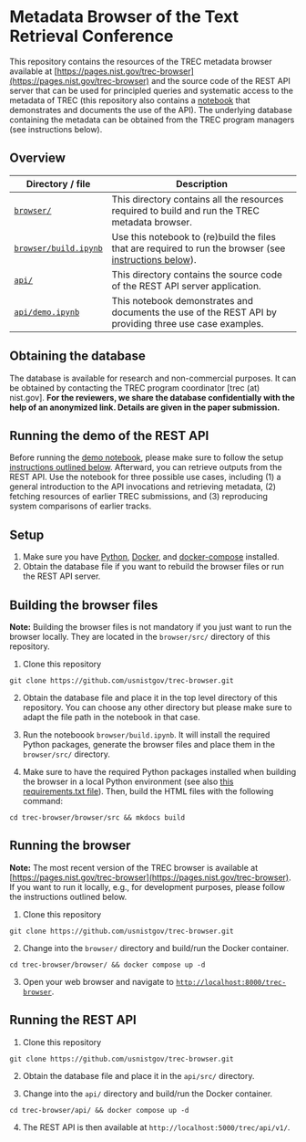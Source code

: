 # Metadata Browser of the Text Retrieval Conference

This repository contains the resources of the TREC metadata browser available at [https://pages.nist.gov/trec-browser](https://pages.nist.gov/trec-browser) and the source code of the REST API server that can be used for principled queries and systematic access to the metadata of TREC (this repository also contains a [notebook](./api/demo.ipynb) that demonstrates and documents the use of the API). The underlying database containing the metadata can be obtained from the TREC program managers (see instructions below). 

## Overview 

| Directory / file | Description | 
| --- | --- | 
| [`browser/`](./browser/) | This directory contains all the resources required to build and run the TREC metadata browser. | 
| [`browser/build.ipynb`](./browser/build.ipynb) | Use this notebook to (re)build the files that are required to run the browser (see [instructions below](#building-the-browser-files)). | 
| [`api/`](./api/) | This directory contains the source code of the REST API server application. | 
| [`api/demo.ipynb`](./api/demo.ipynb) | This notebook demonstrates and documents the use of the REST API by providing three use case examples. | 

## Obtaining the database

The database is available for research and non-commercial purposes. It can be obtained by contacting the TREC program coordinator [trec (at) nist.gov]. **For the reviewers, we share the database confidentially with the help of an anonymized link. Details are given in the paper submission.**

## Running the demo of the REST API

Before running the [demo notebook](./api/demo.ipynb), please make sure to follow the setup [instructions outlined below](#running-the-rest-api). Afterward, you can retrieve outputs from the REST API. Use the notebook for three possible use cases, including (1) a general introduction to the API invocations and retrieving metadata, (2) fetching resources of earlier TREC submissions, and (3) reproducing system comparisons of earlier tracks.

## Setup

1. Make sure you have [Python](https://www.python.org/), [Docker](https://www.docker.com/), and [docker-compose](https://docs.docker.com/compose/) installed.
2. Obtain the database file if you want to rebuild the browser files or run the REST API server.

## Building the browser files

**Note:** Building the browser files is not mandatory if you just want to run the browser locally. They are located in the `browser/src/` directory of this repository.

1. Clone this repository
```
git clone https://github.com/usnistgov/trec-browser.git
```

2. Obtain the database file and place it in the top level directory of this repository. You can choose any other directory but please make sure to adapt the file path in the notebook in that case.

3. Run the noteboook `browser/build.ipynb`. It will install the required Python packages, generate the browser files and place them in the `browser/src/` directory.

4. Make sure to have the required Python packages installed when building the browser in a local Python environment (see also [this requirements.txt file](./browser/src/requirements.txt)). Then, build the HTML files with the following command:
```
cd trec-browser/browser/src && mkdocs build
```

## Running the browser

**Note:** The most recent version of the TREC browser is available at [https://pages.nist.gov/trec-browser](https://pages.nist.gov/trec-browser). If you want to run it locally, e.g., for development purposes, please follow the instructions outlined below.

1. Clone this repository
```
git clone https://github.com/usnistgov/trec-browser.git
```

2. Change into the `browser/` directory and build/run the Docker container.
```
cd trec-browser/browser/ && docker compose up -d
```

3. Open your web browser and navigate to [`http://localhost:8000/trec-browser`](http://localhost:8000/trec-browser).

## Running the REST API

1. Clone this repository
```
git clone https://github.com/usnistgov/trec-browser.git
```

2. Obtain the database file and place it in the `api/src/` directory.

3. Change into the `api/` directory and build/run the Docker container.
```
cd trec-browser/api/ && docker compose up -d
```

4. The REST API is then available at `http://localhost:5000/trec/api/v1/`.